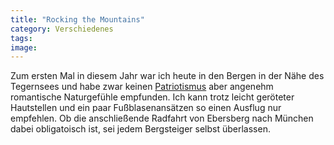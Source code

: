 ```yaml
---
title: "Rocking the Mountains"
category: Verschiedenes
tags: 
image: 
---
```


Zum ersten Mal in diesem Jahr war ich heute in den Bergen in der Nähe des Tegernsees und habe zwar keinen [Patriotismus](http://www.misantropolis.de/2006/06/makeshift-patriots/) aber angenehm romantische Naturgefühle empfunden. Ich kann trotz leicht geröteter Hautstellen und ein paar Fußblasenansätzen so einen Ausflug nur empfehlen. Ob die anschließende Radfahrt von Ebersberg nach München dabei obligatoisch ist, sei jedem Bergsteiger selbst überlassen.